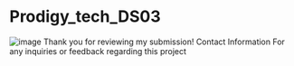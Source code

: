 # Prodigy_tech_DS03
![image](https://github.com/pranathichebrolu/Prodigy_tech_DS03/assets/169750273/d902d89c-b13b-478e-9eb0-1b660886fbd5)
Thank you for reviewing my submission! Contact Information For any inquiries or feedback regarding this project
